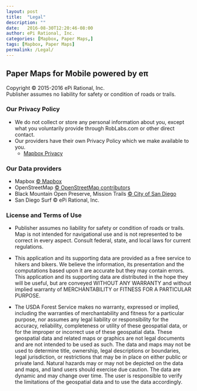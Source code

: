 ```yaml
---
layout: post
title:  "Legal"
description: ""
date:   2016-08-30T12:20:46-08:00
author: ePi Rational, Inc.
categories: [Mapbox, Paper Maps,]
tags: [Mapbox, Paper Maps]
permalink: /Legal/
---
```


## Paper Maps for Mobile powered by eπ
Copyright © 2015-2016 ePi Rational, Inc.  
Publisher assumes no liability for safety or condition of roads or trails.

### Our Privacy Policy
* We do not collect or store any personal information about you,
except what you voluntarily provide through RobLabs.com or other direct contact.
* Our providers have their own Privacy Policy which we make available to you.
  * [Mapbox Privacy]

### Our Data providers
* Mapbox [© Mapbox][Mapbox]
* OpenStreetMap [© OpenStreetMap contributors][OpenStreetMap]
* Black Mountain Open Preserve, Mission Trails [© City of San Diego][SanDiego]
* San Diego Surf © ePi Rational, Inc.

### License and Terms of Use

* Publisher assumes no liability for safety or condition of roads or trails. Map is not intended for navigational use and is not represented to be correct in every aspect. Consult federal, state, and local laws for current regulations.

* This application and its supporting data are provided as a free service to hikers and bikers. We believe the information, its presentation and the computations based upon it are accurate but they may contain errors. This application and its supporting data are distributed in the hope they will be useful, but are conveyed WITHOUT ANY WARRANTY and without implied warranty of MERCHANTABILITY or FITNESS FOR A PARTICULAR PURPOSE.

* The USDA Forest Service makes no warranty, expressed or implied, including the warranties of merchantability and fitness for a particular purpose, nor assumes any legal liability or responsibility for the accuracy, reliability, completeness or utility of these geospatial data, or for the improper or incorrect use of these geospatial data. These geospatial data and related maps or graphics are not legal documents and are not intended to be used as such. The data and maps may not be used to determine title, ownership, legal descriptions or boundaries, legal jurisdiction, or restrictions that may be in place on either public or private land. Natural hazards may or may not be depicted on the data and maps, and land users should exercise due caution. The data are dynamic and may change over time. The user is responsible to verify the limitations of the geospatial data and to use the data accordingly.

[Mapbox]: https://www.mapbox.com/about/maps/
[Mapbox Privacy]:  https://www.mapbox.com/privacy
[OpenStreetMap]: http://www.openstreetmap.org/copyright/
[SanDiego]: http://www.sandiego.gov/
[Apple Maps]: http://gspe21.ls.apple.com/html/attribution-12.html
[tsg]:  http://www.timestampgenerator.com
